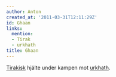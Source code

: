 ```yaml
---
author: Anton
created_at: '2011-03-31T12:11:29Z'
id: Ghaan
links:
  mention:
  - Tirak
  - urkhath
title: Ghaan
---
```


[Tirakisk] hjälte under kampen mot [urkhath].

  [Tirakisk]: Tirak
  [urkhath]: urkhath
